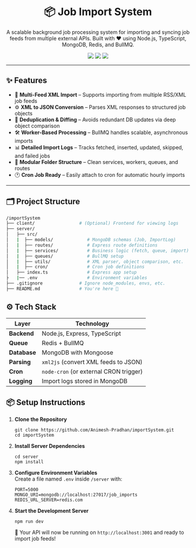 <h1 align="center">📦 Job Import System</h1>

<p align="center">
  A scalable background job processing system for importing and syncing job feeds from multiple external APIs. Built with ❤️ using Node.js, TypeScript, MongoDB, Redis, and BullMQ.
</p>

<p align="center">
  <img src="https://img.shields.io/github/languages/top/Animesh-Pradhan/importSystem?style=flat-square" />
  <img src="https://img.shields.io/github/last-commit/Animesh-Pradhan/importSystem?style=flat-square" />
  <img src="https://img.shields.io/github/license/Animesh-Pradhan/importSystem?style=flat-square" />
</p>

---

## ✨ Features

- 🔄 **Multi-Feed XML Import** – Supports importing from multiple RSS/XML job feeds
- ⚙️ **XML to JSON Conversion** – Parses XML responses to structured job objects
- 🧠 **Deduplication & Diffing** – Avoids redundant DB updates via deep object comparison
- 🛠 **Worker-Based Processing** – BullMQ handles scalable, asynchronous imports
- 📊 **Detailed Import Logs** – Tracks fetched, inserted, updated, skipped, and failed jobs
- 🧱 **Modular Folder Structure** – Clean services, workers, queues, and routes
- 🕐 **Cron Job Ready** – Easily attach to cron for automatic hourly imports

---

## 🗂️ Project Structure

```bash
/importSystem
├── client/                 # (Optional) Frontend for viewing logs
├── server/
│   ├── src/            
│   |  ├── models/             # MongoDB schemas (Job, ImportLog)
│   |  ├── routes/             # Express route definitions
│   |  ├── services/           # Business logic (fetch, queue, import)
│   |  ├── queues/             # BullMQ setup
│   |  ├── utils/              # XML parser, object comparison, etc.
│   |  ├── cron/               # Cron job definitions
│   ├── index.ts               # Express app setup
├   |── .env                   # Environment variables
├── .gitignore              # Ignore node_modules, envs, etc.
├── README.md               # You're here 📘
```

<!-- Tech Stack Section -->
<section id="tech-stack">
  <h2>⚙️ Tech Stack</h2>
  <table>
    <thead>
      <tr>
        <th>Layer</th>
        <th>Technology</th>
      </tr>
    </thead>
    <tbody>
      <tr>
        <td><strong>Backend</strong></td>
        <td>Node.js, Express, TypeScript</td>
      </tr>
      <tr>
        <td><strong>Queue</strong></td>
        <td>Redis + BullMQ</td>
      </tr>
      <tr>
        <td><strong>Database</strong></td>
        <td>MongoDB with Mongoose</td>
      </tr>
      <tr>
        <td><strong>Parsing</strong></td>
        <td><code>xml2js</code> (convert XML feeds to JSON)</td>
      </tr>
      <tr>
        <td><strong>Cron</strong></td>
        <td><code>node-cron</code> (or external CRON trigger)</td>
      </tr>
      <tr>
        <td><strong>Logging</strong></td>
        <td>Import logs stored in MongoDB</td>
      </tr>
    </tbody>
  </table>
</section>

<!-- Setup Instructions Section -->
<section id="setup-instructions">
  <h2>📦 Setup Instructions</h2>
  <ol>
    <li>
      <strong>Clone the Repository</strong><br>
      <pre><code>git clone https://github.com/Animesh-Pradhan/importSystem.git
cd importSystem</code></pre>
    </li>
    <li>
      <strong>Install Server Dependencies</strong><br>
      <pre><code>cd server
npm install</code></pre>
    </li>
    <li>
      <strong>Configure Environment Variables</strong><br>
      Create a file named <code>.env</code> inside <code>/server</code> with:
      <pre><code>PORT=5000
MONGO_URI=mongodb://localhost:27017/job_imports
REDIS_URL_SERVER=redis.com</code></pre>
    </li>
    <li>
      <strong>Start the Development Server</strong><br>
      <pre><code>npm run dev</code></pre>
      <p>🎉 Your API will now be running on <code>http://localhost:3001</code> and ready to import job feeds!</p>
    </li>
  </ol>
</section>

